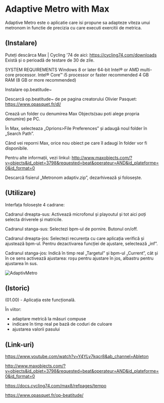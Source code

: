 # Adaptive Metro with Max
Adaptive Metro este o aplicatie care isi propune sa adapteze viteza unui metronom in functie de precizia cu care executi exercitii de metrica. 

## (Instalare)
Puteți descărca Max | Cycling '74 de aici: https://cycling74.com/downloads 
Există și o perioadă de testare de 30 de zile. 

SYSTEM REQUIREMENTS
Windows 8 or later
64-bit Intel® or AMD multi-core processor. Intel® Core™ i5 processor or faster recommended
4 GB RAM (8 GB or more recommended)

Instalare op.beatitude~

Descarcă op.beatitude~ de pe pagina creatorului Olivier Pasquet: https://www.opasquet.fr/dl/

Crează un folder cu denumirea Max Objects(sau poti alege propria denumire) pe PC.

În Max, selecteaza „Oprions>File Preferences” și adaugă noul folder în „Search Path”.

Când vei reporni Max, orice nou obiect pe care îl adaugi în folder vor fi disponibile. 


Pentru alte informații, vezi linkul:
http://www.maxobjects.com/?v=objects&id_objet=3798&requested=beat&operateur=AND&id_plateforme=0&id_format=0 

Descarcă fisierul „Metronom adaptiv.zip”, dezarhivează și folosește. 


## (Utilizare)
Interfața folosește 4 cadrane:

Cadranul dreapta-sus: Activează microfonul și playoutul și tot aici poți selecta driverele și matricile. 

Cadranul stanga-sus: Selectezi bpm-ul de pornire. Butonul on/off. 

Cadranul dreapta-jos: Selectezi recurența cu care aplicația verifică și ajustează bpm-ul. Pentru dezactivarea funcției de ajustare, selectează „inf”. 

Cadranul stanga-jos: Indică în timp real „Targetul” și bpm-ul „Current”, cât și în ce sens activează ajustarea: roșu pentru ajustare în jos, albastru pentru ajustarea în sus. 

![AdaptivMetro](https://github.com/ValiFilip/PCON-proiect-final/assets/135156619/5d3ef937-4382-4965-ab33-2c327d27a486)


## (Istoric)
(01.00) - Aplicația este funcțională.

În viitor:
 - adaptare metrică la măsuri compuse
 - indicare în timp real pe bază de coduri de culoare
 - ajustarea valorii pasului


## (Link-uri)
https://www.youtube.com/watch?v=Y4YLy7kqcr8&ab_channel=Ableton 

http://www.maxobjects.com/?v=objects&id_objet=3798&requested=beat&operateur=AND&id_plateforme=0&id_format=0

https://docs.cycling74.com/max8/refpages/tempo

https://www.opasquet.fr/op-beatitude/


